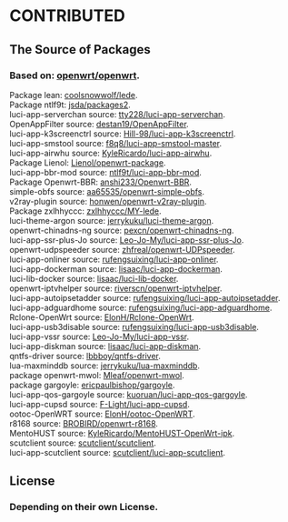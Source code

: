 # CONTRIBUTED
## The Source of Packages

### Based on: [openwrt/openwrt](https://github.com/openwrt/openwrt).<br/>
Package lean: [coolsnowwolf/lede](https://github.com/coolsnowwolf/lede).<br/>
Package ntlf9t: [jsda/packages2](https://github.com/jsda/packages2).<br/>
luci-app-serverchan source: [tty228/luci-app-serverchan](https://github.com/tty228/luci-app-serverchan).<br/>
OpenAppFilter source: [destan19/OpenAppFilter](https://github.com/destan19/OpenAppFilter).<br/>
luci-app-k3screenctrl source: [Hill-98/luci-app-k3screenctrl](https://github.com/Hill-98/luci-app-k3screenctrl).<br/>
luci-app-smstool source: [f8q8/luci-app-smstool-master](https://github.com/f8q8/luci-app-smstool-master).<br/>
luci-app-airwhu source: [KyleRicardo/luci-app-airwhu](https://github.com/KyleRicardo/luci-app-airwhu).<br/>
Package Lienol: [Lienol/openwrt-package](https://github.com/Lienol/openwrt-package).<br/>
luci-app-bbr-mod source: [ntlf9t/luci-app-bbr-mod](https://github.com/ntlf9t/luci-app-bbr-mod).<br/>
Package Openwrt-BBR: [anshi233/Openwrt-BBR](https://github.com/anshi233/Openwrt-BBR).<br/>
simple-obfs source: [aa65535/openwrt-simple-obfs](https://github.com/aa65535/openwrt-simple-obfs).<br/>
v2ray-plugin source: [honwen/openwrt-v2ray-plugin](https://github.com/honwen/openwrt-v2ray-plugin).<br/>
Package zxlhhyccc: [zxlhhyccc/MY-lede](https://github.com/zxlhhyccc/MY-lede).<br/>
luci-theme-argon source: [jerrykuku/luci-theme-argon](https://github.com/jerrykuku/luci-theme-argon).<br/>
openwrt-chinadns-ng source: [pexcn/openwrt-chinadns-ng](https://github.com/pexcn/openwrt-chinadns-ng).<br/>
luci-app-ssr-plus-Jo source: [Leo-Jo-My/luci-app-ssr-plus-Jo](https://github.com/Leo-Jo-My/luci-app-ssr-plus-Jo).<br/>
openwrt-udpspeeder source: [zhfreal/openwrt-UDPspeeder](https://github.com/zhfreal/openwrt-UDPspeeder).<br/>
luci-app-onliner source: [rufengsuixing/luci-app-onliner](https://github.com/rufengsuixing/luci-app-onliner).<br/>
luci-app-dockerman source: [lisaac/luci-app-dockerman](https://github.com/lisaac/luci-app-dockerman).<br/>
luci-lib-docker source: [lisaac/luci-lib-docker](https://github.com/lisaac/luci-lib-docker).<br/>
openwrt-iptvhelper source: [riverscn/openwrt-iptvhelper](https://github.com/riverscn/openwrt-iptvhelper).<br>
luci-app-autoipsetadder source: [rufengsuixing/luci-app-autoipsetadder](https://github.com/rufengsuixing/luci-app-autoipsetadder).<br>
luci-app-adguardhome source: [rufengsuixing/luci-app-adguardhome](https://github.com/rufengsuixing/luci-app-adguardhome).<br/>
Rclone-OpenWrt source: [ElonH/Rclone-OpenWrt](https://github.com/ElonH/Rclone-OpenWrt).<br/>
luci-app-usb3disable source: [rufengsuixing/luci-app-usb3disable](https://github.com/rufengsuixing/luci-app-usb3disable).<br/>
luci-app-vssr source: [Leo-Jo-My/luci-app-vssr](https://github.com/Leo-Jo-My/luci-app-vssr).<br/>
luci-app-diskman source: [lisaac/luci-app-diskman](https://github.com/lisaac/luci-app-diskman).<br/>
qntfs-driver source: [lbbboy/qntfs-driver](https://github.com/lbbboy/qntfs-driver).<br/>
lua-maxminddb source: [jerrykuku/lua-maxminddb](https://github.com/jerrykuku/lua-maxminddb).<br/>
package openwrt-mwol: [Mleaf/openwrt-mwol](https://github.com/Mleaf/openwrt-mwol).<br/>
package gargoyle: [ericpaulbishop/gargoyle](https://github.com/ericpaulbishop/gargoyle).<br/>
luci-app-qos-gargoyle source: [kuoruan/luci-app-qos-gargoyle](https://github.com/kuoruan/luci-app-qos-gargoyle).<br/>
luci-app-cupsd source: [F-Light/luci-app-cupsd](https://github.com/F-Light/luci-app-cupsd).<br/>
ootoc-OpenWRT source: [ElonH/ootoc-OpenWRT](https://github.com/ElonH/ootoc-OpenWRT).<br/>
r8168 source: [BROBIRD/openwrt-r8168](https://github.com/BROBIRD/openwrt-r8168).<br/>
MentoHUST source: [KyleRicardo/MentoHUST-OpenWrt-ipk](https://github.com/KyleRicardo/MentoHUST-OpenWrt-ipk).<br/>
scutclient source: [scutclient/scutclient](https://github.com/scutclient/scutclient).<br/>
luci-app-scutclient source: [scutclient/luci-app-scutclient](https://github.com/scutclient/luci-app-scutclient).

## License
### Depending on their own License.
